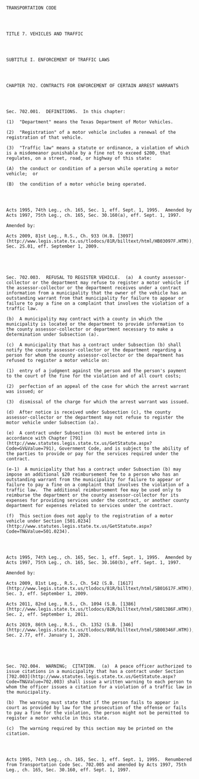 ﻿
    
    
    	
    					
    
    
    TRANSPORTATION CODE
    
      
    
    
    TITLE 7. VEHICLES AND TRAFFIC
    
      
    
    
    SUBTITLE I. ENFORCEMENT OF TRAFFIC LAWS
    
      
    
    
    CHAPTER 702. CONTRACTS FOR ENFORCEMENT OF CERTAIN ARREST WARRANTS
    
      
    
    
    Sec. 702.001.  DEFINITIONS.  In this chapter:
    
    (1)  "Department" means the Texas Department of Motor Vehicles.
    
    (2)  "Registration" of a motor vehicle includes a renewal of the registration of that vehicle.
    
    (3)  "Traffic law" means a statute or ordinance, a violation of which is a misdemeanor punishable by a fine not to exceed $200, that regulates, on a street, road, or highway of this state:
    
    (A)  the conduct or condition of a person while operating a motor vehicle;  or
    
    (B)  the condition of a motor vehicle being operated.
    
    
    
    
    Acts 1995, 74th Leg., ch. 165, Sec. 1, eff. Sept. 1, 1995.  Amended by Acts 1997, 75th Leg., ch. 165, Sec. 30.160(a), eff. Sept. 1, 1997.
    
    Amended by: 
    
    Acts 2009, 81st Leg., R.S., Ch. 933 (H.B. [3097](http://www.legis.state.tx.us/tlodocs/81R/billtext/html/HB03097F.HTM)), Sec. 2S.01, eff. September 1, 2009.
    
    
    
    
    
    Sec. 702.003.  REFUSAL TO REGISTER VEHICLE.  (a)  A county assessor-collector or the department may refuse to register a motor vehicle if the assessor-collector or the department receives under a contract information from a municipality that the owner of the vehicle has an outstanding warrant from that municipality for failure to appear or failure to pay a fine on a complaint that involves the violation of a traffic law.
    
    (b)  A municipality may contract with a county in which the municipality is located or the department to provide information to the county assessor-collector or department necessary to make a determination under Subsection (a).
    
    (c)  A municipality that has a contract under Subsection (b) shall notify the county assessor-collector or the department regarding a person for whom the county assessor-collector or the department has refused to register a motor vehicle on:
    
    (1)  entry of a judgment against the person and the person's payment to the court of the fine for the violation and of all court costs;
    
    (2)  perfection of an appeal of the case for which the arrest warrant was issued; or
    
    (3)  dismissal of the charge for which the arrest warrant was issued.
    
    (d)  After notice is received under Subsection (c), the county assessor-collector or the department may not refuse to register the motor vehicle under Subsection (a).
    
    (e)  A contract under Subsection (b) must be entered into in accordance with Chapter [791](http://www.statutes.legis.state.tx.us/GetStatute.aspx?Code=GV&Value=791), Government Code, and is subject to the ability of the parties to provide or pay for the services required under the contract.
    
    (e-1)  A municipality that has a contract under Subsection (b) may impose an additional $20 reimbursement fee to a person who has an outstanding warrant from the municipality for failure to appear or failure to pay a fine on a complaint that involves the violation of a traffic law.  The additional reimbursement fee may be used only to reimburse the department or the county assessor-collector for its expenses for providing services under the contract, or another county department for expenses related to services under the contract.
    
    (f)  This section does not apply to the registration of a motor vehicle under Section [501.0234](http://www.statutes.legis.state.tx.us/GetStatute.aspx?Code=TN&Value=501.0234).
    
    
    
    
    Acts 1995, 74th Leg., ch. 165, Sec. 1, eff. Sept. 1, 1995.  Amended by Acts 1997, 75th Leg., ch. 165, Sec. 30.160(b), eff. Sept. 1, 1997.
    
    Amended by: 
    
    Acts 2009, 81st Leg., R.S., Ch. 542 (S.B. [1617](http://www.legis.state.tx.us/tlodocs/81R/billtext/html/SB01617F.HTM)), Sec. 3, eff. September 1, 2009.
    
    Acts 2011, 82nd Leg., R.S., Ch. 1094 (S.B. [1386](http://www.legis.state.tx.us/tlodocs/82R/billtext/html/SB01386F.HTM)), Sec. 2, eff. September 1, 2011.
    
    Acts 2019, 86th Leg., R.S., Ch. 1352 (S.B. [346](http://www.legis.state.tx.us/tlodocs/86R/billtext/html/SB00346F.HTM)), Sec. 2.77, eff. January 1, 2020.
    
    
    
    
    
    Sec. 702.004.  WARNING;  CITATION.  (a)  A peace officer authorized to issue citations in a municipality that has a contract under Section [702.003](http://www.statutes.legis.state.tx.us/GetStatute.aspx?Code=TN&Value=702.003) shall issue a written warning to each person to whom the officer issues a citation for a violation of a traffic law in the municipality.
    
    (b)  The warning must state that if the person fails to appear in court as provided by law for the prosecution of the offense or fails to pay a fine for the violation, the person might not be permitted to register a motor vehicle in this state.
    
    (c)  The warning required by this section may be printed on the citation.
    
    
    
    
    Acts 1995, 74th Leg., ch. 165, Sec. 1, eff. Sept. 1, 1995.  Renumbered from Transportation Code Sec. 702.005 and amended by Acts 1997, 75th Leg., ch. 165, Sec. 30.160, eff. Sept. 1, 1997.
    
    
    
    
    				
